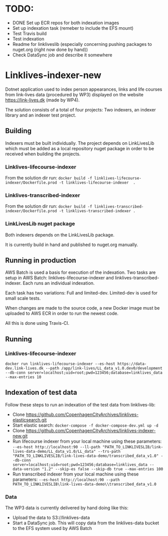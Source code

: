 # TODO:
* DONE Set up ECR repos for both indexation images
* Set up indexation task (remeber to include the EFS mount)
* Test Travis build
* Test indexation
* Readme for linkliveslib (especially concerning pushing packages to nuget.org (right now done by hand))
* Check DataSync job and describe it somewhere

# Linklives-indexer-new
Dotnet application used to index person appearances, links and life courses from link-lives data (procedured by WP3) displayed on the website https://link-lives.dk (made by WP4).

The solution consists of a total of four projects: Two indexers, an indexer library and an indexer test project.

## Building
Indexers must be built individually. 
The project depends on LinkLivesLib which must be added as a local repository nuget package in order to be received when building the projects.

### Linklives-lifecourse-indexer
From the solution dir run: ``docker build -f linklives-lifecourse-indexer/Dockerfile.prod -t linklives-lifecourse-indexer  .``

### Linklives-transcribed-indexer
From the solution dir run: ``docker build -f linklives-transcribed-indexer/Dockerfile.prod -t linklives-transcribed-indexer .``

### LinkLivesLib nuget package
Both indexers depends on the LinkLivesLib package.

It is currently build in hand and published to nuget.org manually.

## Running in production
AWS Batch is used a basis for execution of the indexation.
Two tasks are setup in AWS Batch: linklives-lifecourse-indexer and linklives-transcribed-indexer. Each runs an individual indexation.

Each task has two variations: Full and limited-dev. Limited-dev is used for small scale tests.

When changes are made to the source code, a new Docker image must be uploaded to AWS ECR in order to run the newest code.

All this is done using Travis-CI.

## Running
### Linklives-lifecourse-indexer
``docker run linklives-lifecourse-indexer --es-host https://data-dev.link-lives.dk --path /app/link-lives/LL_data_v1.0.dev0/development --db-conn server=localhost;uid=root;pwd=123456;database=linklives_data --max-entries 10``

## Indexation of test data
Follow these steps to run an indexation of the test data from linklives-lib:
* Clone https://github.com/CopenhagenCityArchives/linklives-elasticsearch.git
* Start elastic search: ``docker-compose -f docker-compose-dev.yml up -d``
* Clone https://github.com/CopenhagenCityArchives/linklives-indexer-new.git
* Run lifecourse indexer from your local machine using these parameters: ``--es-host http://localhost:90 --ll-path "PATH_TO_LINKLIVESLIB/link-lives-data-demo/LL_data_v1.0/LL_data" --trs-path "PATH_TO_LINKLIVESLIB/link-lives-data-demo/transcribed_data_v1.0" --db-conn server=localhost;uid=root;pwd=123456;database=linklives_data --data-version "1.2" --skip-es false --skip-db true --max-entries 100``
* Run transcribed indexer from your local machine using these parameters: ``--es-host http://localhost:90 --path PATH_TO_LINKLIVESLIB\link-lives-data-demo\\transcribed_data_v1.0``

### Data
The WP3 data is currently delivered by hand doing like this:
* Upload the data to S3://linklives-data
* Start a DataSync job. This will copy data from the linklives-data bucket to the EFS system used by AWS Batch
